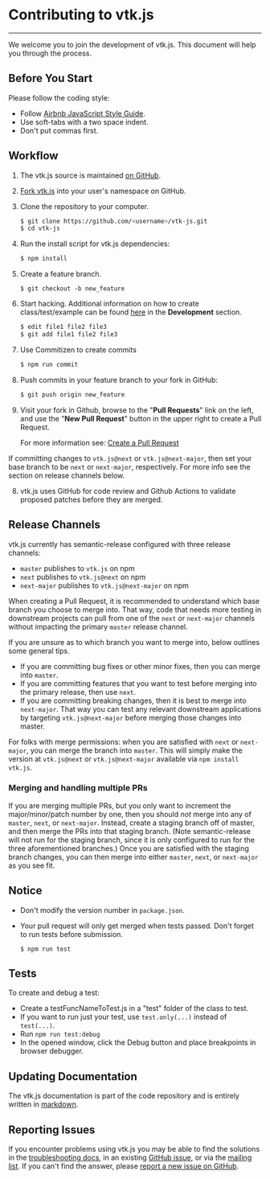 # Contributing to vtk.js
---

We welcome you to join the development of vtk.js. This document will help you through the process.

## Before You Start

Please follow the coding style:

- Follow [Airbnb JavaScript Style Guide](https://github.com/airbnb/javascript).
- Use soft-tabs with a two space indent.
- Don't put commas first.

## Workflow

1. The vtk.js source is maintained [on GitHub](https://github.com/kitware/vtk-js).
2. [Fork vtk.js](https://help.github.com/articles/fork-a-repo/) into your user's namespace on GitHub.
3. Clone the repository to your computer.

    ```sh
    $ git clone https://github.com/<username>/vtk-js.git
    $ cd vtk-js
    ```

4. Run the install script for vtk.js dependencies:
    ```sh
    $ npm install
    ```

5. Create a feature branch.

    ```
    $ git checkout -b new_feature
    ```

4. Start hacking. Additional information on how to create class/test/example can be found
   [here](https://kitware.github.io/vtk-js/docs/) in the __Development__ section.

    ```sh
    $ edit file1 file2 file3
    $ git add file1 file2 file3
    ```

5. Use Commitizen to create commits

    ```sh
    $ npm run commit
    ```

6. Push commits in your feature branch to your fork in GitHub:

    ```sh
    $ git push origin new_feature
    ```

7. Visit your fork in Github, browse to the "**Pull Requests**" link on the left, and use the 
   "**New Pull Request**" button in the upper right to create a Pull Request.

    For more information see: 
    [Create a Pull Request](https://help.github.com/articles/creating-a-pull-request/)

If committing changes to `vtk.js@next` or `vtk.js@next-major`, then set your base branch to be `next`
or `next-major`, respectively. For more info see the section on release channels below.

8. vtk.js uses GitHub for code review and Github Actions to validate proposed patches before they are merged.

## Release Channels

vtk.js currently has semantic-release configured with three release channels:
- `master` publishes to `vtk.js` on npm
- `next` publishes to `vtk.js@next` on npm
- `next-major` publishes to `vtk.js@next-major` on npm

When creating a Pull Request, it is recommended to understand which base branch you choose to merge into.
That way, code that needs more testing in downstream projects can pull from one of the `next` or `next-major`
channels without impacting the primary `master` release channel.

If you are unsure as to which branch you want to merge into, below outlines some general tips.
- If you are committing bug fixes or other minor fixes, then you can merge into `master`.
- If you are committing features that you want to test before merging into the primary release, then
  use `next`.
- If you are committing breaking changes, then it is best to merge into `next-major`. That way you
  can test any relevant downstream applications by targeting `vtk.js@next-major` before merging those
  changes into master.

For folks with merge permissions: when you are satisfied with `next` or `next-major`, you can merge the
branch into `master`. This will simply make the version at `vtk.js@next` or `vtk.js@next-major` available
via `npm install vtk.js`.

### Merging and handling multiple PRs

If you are merging multiple PRs, but you only want to increment the major/minor/patch number by one,
then you should *not* merge into any of `master`, `next`, or `next-major`. Instead, create a staging
branch off of master, and then merge the PRs into that staging branch. (Note semantic-release will not
run for the staging branch, since it is only configured to run for the three aforementioned branches.) Once
you are satisfied with the staging branch changes, you can then merge into either `master`, `next`, or
`next-major` as you see fit.

## Notice

- Don't modify the version number in `package.json`.
- Your pull request will only get merged when tests passed. Don't forget to run tests before 
  submission.

    ```
    $ npm run test
    ```

## Tests

To create and debug a test:
- Create a testFuncNameToTest.js in a "test" folder of the class to test.
- If you want to run just your test, use `test.only(...)` instead of `test(...)`.
- Run `npm run test:debug`
- In the opened window, click the Debug button and place breakpoints in browser debugger.

## Updating Documentation

The vtk.js documentation is part of the code repository and is entirely written in 
[markdown](https://daringfireball.net/projects/markdown/).

## Reporting Issues

If you encounter problems using vtk.js you may be able to find the solutions in the
[troubleshooting docs](https://kitware.github.io/vtk-js/docs/misc_troubleshooting.html), in an 
existing [GitHub issue](https://github.com/kitware/vtk-js/issues), or via the 
[mailing list](http://www.vtk.org/VTK/help/mailing.html).
If you can't find the answer, please 
[report a new issue on GitHub](https://github.com/Kitware/vtk-js/issues/new).
